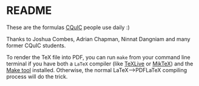 # README
These are the formulas [CQuIC](https://cquic.unm.edu) people use daily :)

Thanks to Joshua Combes, Adrian Chapman, Ninnat Dangniam and many former CQuIC students.

To render the TeX file into PDF, you can run `make` from your command line terminal if you have both a `LaTeX` compiler (like [TeXLive](https://www.tug.org/texlive/) or [MikTeX](https://miktex.org/)) and the [Make tool](https://www.gnu.org/s/make/) installed. 
Otherwise, the normal LaTeX-->PDFLaTeX compiling process will do the trick. 
